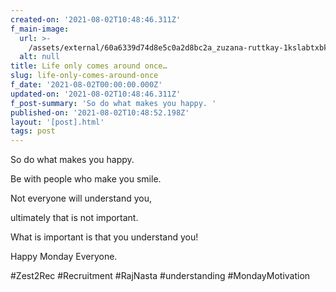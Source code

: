 ```yaml
---
created-on: '2021-08-02T10:48:46.311Z'
f_main-image:
  url: >-
    /assets/external/60a6339d74d8e5c0a2d8bc2a_zuzana-ruttkay-1kslabtxbk8-unsplash.jpg
  alt: null
title: Life only comes around once…
slug: life-only-comes-around-once
f_date: '2021-08-02T00:00:00.000Z'
updated-on: '2021-08-02T10:48:46.311Z'
f_post-summary: 'So do what makes you happy. '
published-on: '2021-08-02T10:48:52.198Z'
layout: '[post].html'
tags: post
---
```


So do what makes you happy.

Be with people who make you smile.

Not everyone will understand you,

ultimately that is not important.

What is important is that you understand you!

Happy Monday Everyone.

#Zest2Rec #Recruitment #RajNasta #understanding #MondayMotivation

‍

